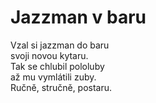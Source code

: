 # Jazzman v baru

Vzal si jazzman do baru  
svoji novou kytaru.  
Tak se chlubil pololuby  
až mu vymlátili zuby.  
Ručně, stručně, postaru.
